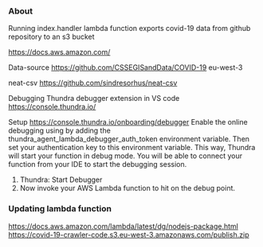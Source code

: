 ### About
Running index.handler lambda function exports covid-19 data from github repository to an s3 bucket

https://docs.aws.amazon.com/

Data-source
https://github.com/CSSEGISandData/COVID-19
eu-west-3

neat-csv
https://github.com/sindresorhus/neat-csv

Debugging
Thundra debugger extension in VS code
https://console.thundra.io/

Setup
https://console.thundra.io/onboarding/debugger
Enable the online debugging using by adding the thundra_agent_lambda_debugger_auth_token environment variable. Then set your authentication key to this environment variable. This way, Thundra will start your function in debug mode. You will be able to connect your function from your IDE to start the debugging session.

1. Thundra: Start Debugger
2. Now invoke your AWS Lambda function to hit on the debug point.


### Updating lambda function
https://docs.aws.amazon.com/lambda/latest/dg/nodejs-package.html
https://covid-19-crawler-code.s3.eu-west-3.amazonaws.com/publish.zip